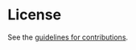 # License

See the
[guidelines for contributions](https://github.com/LPardue/h2-grows-a-beard/blob/main/CONTRIBUTING.md).
